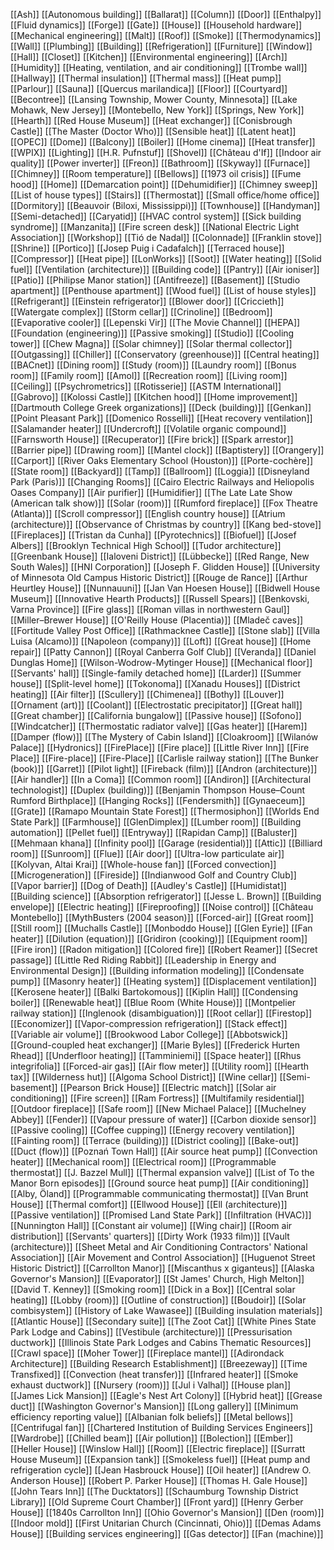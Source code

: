 [[Ash]]
[[Autonomous building]]
[[Ballarat]]
[[Column]]
[[Door]]
[[Enthalpy]]
[[Fluid dynamics]]
[[Forge]]
[[Gate]]
[[House]]
[[Household hardware]]
[[Mechanical engineering]]
[[Malt]]
[[Roof]]
[[Smoke]]
[[Thermodynamics]]
[[Wall]]
[[Plumbing]]
[[Building]]
[[Refrigeration]]
[[Furniture]]
[[Window]]
[[Hall]]
[[Closet]]
[[Kitchen]]
[[Environmental engineering]]
[[Arch]]
[[Humidity]]
[[Heating, ventilation, and air conditioning]]
[[Trombe wall]]
[[Hallway]]
[[Thermal insulation]]
[[Thermal mass]]
[[Heat pump]]
[[Parlour]]
[[Sauna]]
[[Quercus marilandica]]
[[Floor]]
[[Courtyard]]
[[Becontree]]
[[Lansing Township, Mower County, Minnesota]]
[[Lake Mohawk, New Jersey]]
[[Montebello, New York]]
[[Springs, New York]]
[[Hearth]]
[[Red House Museum]]
[[Heat exchanger]]
[[Conisbrough Castle]]
[[The Master (Doctor Who)]]
[[Sensible heat]]
[[Latent heat]]
[[OPEC]]
[[Dome]]
[[Balcony]]
[[Boiler]]
[[Home cinema]]
[[Heat transfer]]
[[WPIX]]
[[Lighting]]
[[H.R. Pufnstuf]]
[[Shovel]]
[[Château d'If]]
[[Indoor air quality]]
[[Power inverter]]
[[Freon]]
[[Bathroom]]
[[Skyway]]
[[Furnace]]
[[Chimney]]
[[Room temperature]]
[[Bellows]]
[[1973 oil crisis]]
[[Fume hood]]
[[Home]]
[[Demarcation point]]
[[Dehumidifier]]
[[Chimney sweep]]
[[List of house types]]
[[Stairs]]
[[Thermostat]]
[[Small office/home office]]
[[Dormitory]]
[[Beauvoir (Biloxi, Mississippi)]]
[[Townhouse]]
[[Handyman]]
[[Semi-detached]]
[[Caryatid]]
[[HVAC control system]]
[[Sick building syndrome]]
[[Manzanita]]
[[Fire screen desk]]
[[National Electric Light Association]]
[[Workshop]]
[[Tió de Nadal]]
[[Colonnade]]
[[Franklin stove]]
[[Shrine]]
[[Portico]]
[[Josep Puig i Cadafalch]]
[[Terraced house]]
[[Compressor]]
[[Heat pipe]]
[[LonWorks]]
[[Soot]]
[[Water heating]]
[[Solid fuel]]
[[Ventilation (architecture)]]
[[Building code]]
[[Pantry]]
[[Air ioniser]]
[[Patio]]
[[Philipse Manor station]]
[[Antifreeze]]
[[Basement]]
[[Studio apartment]]
[[Penthouse apartment]]
[[Wood fuel]]
[[List of house styles]]
[[Refrigerant]]
[[Einstein refrigerator]]
[[Blower door]]
[[Criccieth]]
[[Watergate complex]]
[[Storm cellar]]
[[Crinoline]]
[[Bedroom]]
[[Evaporative cooler]]
[[Lepenski Vir]]
[[The Movie Channel]]
[[HEPA]]
[[Foundation (engineering)]]
[[Passive smoking]]
[[Studio]]
[[Cooling tower]]
[[Chew Magna]]
[[Solar chimney]]
[[Solar thermal collector]]
[[Outgassing]]
[[Chiller]]
[[Conservatory (greenhouse)]]
[[Central heating]]
[[BACnet]]
[[Dining room]]
[[Study (room)]]
[[Laundry room]]
[[Bonus room]]
[[Family room]]
[[Amol]]
[[Recreation room]]
[[Living room]]
[[Ceiling]]
[[Psychrometrics]]
[[Rotisserie]]
[[ASTM International]]
[[Gabrovo]]
[[Kolossi Castle]]
[[Kitchen hood]]
[[Home improvement]]
[[Dartmouth College Greek organizations]]
[[Deck (building)]]
[[Genkan]]
[[Point Pleasant Park]]
[[Domenico Rosselli]]
[[Heat recovery ventilation]]
[[Salamander heater]]
[[Undercroft]]
[[Volatile organic compound]]
[[Farnsworth House]]
[[Recuperator]]
[[Fire brick]]
[[Spark arrestor]]
[[Barrier pipe]]
[[Drawing room]]
[[Mantel clock]]
[[Baptistery]]
[[Orangery]]
[[Carport]]
[[River Oaks Elementary School (Houston)]]
[[Porte-cochère]]
[[State room]]
[[Backyard]]
[[Tamp]]
[[Ballroom]]
[[Loggia]]
[[Disneyland Park (Paris)]]
[[Changing Rooms]]
[[Cairo Electric Railways and Heliopolis Oases Company]]
[[Air purifier]]
[[Humidifier]]
[[The Late Late Show (American talk show)]]
[[Solar (room)]]
[[Rumford fireplace]]
[[Fox Theatre (Atlanta)]]
[[Scroll compressor]]
[[English country house]]
[[Atrium (architecture)]]
[[Observance of Christmas by country]]
[[Kang bed-stove]]
[[Fireplaces]]
[[Tristan da Cunha]]
[[Pyrotechnics]]
[[Biofuel]]
[[Josef Albers]]
[[Brooklyn Technical High School]]
[[Tudor architecture]]
[[Greenbank House]]
[[Ialoveni District]]
[[Lübbecke]]
[[Red Range, New South Wales]]
[[HNI Corporation]]
[[Joseph F. Glidden House]]
[[University of Minnesota Old Campus Historic District]]
[[Rouge de Rance]]
[[Arthur Heurtley House]]
[[Nunnauuni]]
[[Jan Van Hoesen House]]
[[Bidwell House Museum]]
[[Innovative Hearth Products]]
[[Russell Spears]]
[[Benkovski, Varna Province]]
[[Fire glass]]
[[Roman villas in northwestern Gaul]]
[[Miller–Brewer House]]
[[O'Reilly House (Placentia)]]
[[Mladeč caves]]
[[Fortitude Valley Post Office]]
[[Rathmacknee Castle]]
[[Stone slab]]
[[Villa Luisa (Alcamo)]]
[[Napoleon (company)]]
[[Loft]]
[[Great house]]
[[Home repair]]
[[Patty Cannon]]
[[Royal Canberra Golf Club]]
[[Veranda]]
[[Daniel Dunglas Home]]
[[Wilson-Wodrow-Mytinger House]]
[[Mechanical floor]]
[[Servants' hall]]
[[Single-family detached home]]
[[Larder]]
[[Summer house]]
[[Split-level home]]
[[Tokonoma]]
[[Xanadu Houses]]
[[District heating]]
[[Air filter]]
[[Scullery]]
[[Chimenea]]
[[Bothy]]
[[Louver]]
[[Ornament (art)]]
[[Coolant]]
[[Electrostatic precipitator]]
[[Great hall]]
[[Great chamber]]
[[California bungalow]]
[[Passive house]]
[[Sofono]]
[[Windcatcher]]
[[Thermostatic radiator valve]]
[[Gas heater]]
[[Harem]]
[[Damper (flow)]]
[[The Mystery of Cabin Island]]
[[Cloakroom]]
[[Wilanów Palace]]
[[Hydronics]]
[[FirePlace]]
[[Fire place]]
[[Little River Inn]]
[[Fire Place]]
[[Fire-place]]
[[Fire-Place]]
[[Carlisle railway station]]
[[The Bunker (book)]]
[[Garret]]
[[Pilot light]]
[[Fireback (film)]]
[[Andron (architecture)]]
[[Air handler]]
[[In a Coma]]
[[Common room]]
[[Andiron]]
[[Architectural technologist]]
[[Duplex (building)]]
[[Benjamin Thompson House–Count Rumford Birthplace]]
[[Hanging Rocks]]
[[Fendersmith]]
[[Gynaeceum]]
[[Grate]]
[[Ramapo Mountain State Forest]]
[[Thermosiphon]]
[[Worlds End State Park]]
[[Farmhouse]]
[[GlenDimplex]]
[[Lumber room]]
[[Building automation]]
[[Pellet fuel]]
[[Entryway]]
[[Rapidan Camp]]
[[Baluster]]
[[Mehmaan khana]]
[[Infinity pool]]
[[Garage (residential)]]
[[Attic]]
[[Billiard room]]
[[Sunroom]]
[[Flue]]
[[Air door]]
[[Ultra-low particulate air]]
[[Kolyvan, Altai Krai]]
[[Whole-house fan]]
[[Forced convection]]
[[Microgeneration]]
[[Fireside]]
[[Indianwood Golf and Country Club]]
[[Vapor barrier]]
[[Dog of Death]]
[[Audley's Castle]]
[[Humidistat]]
[[Building science]]
[[Absorption refrigerator]]
[[Jesse L. Brown]]
[[Building envelope]]
[[Electric heating]]
[[Fireproofing]]
[[Noise control]]
[[Château Montebello]]
[[MythBusters (2004 season)]]
[[Forced-air]]
[[Great room]]
[[Still room]]
[[Muchalls Castle]]
[[Monboddo House]]
[[Glen Eyrie]]
[[Fan heater]]
[[Dilution (equation)]]
[[Gridiron (cooking)]]
[[Equipment room]]
[[Fire iron]]
[[Radon mitigation]]
[[Colored fire]]
[[Robert Reamer]]
[[Secret passage]]
[[Little Red Riding Rabbit]]
[[Leadership in Energy and Environmental Design]]
[[Building information modeling]]
[[Condensate pump]]
[[Masonry heater]]
[[Heating system]]
[[Displacement ventilation]]
[[Kerosene heater]]
[[Balki Bartokomous]]
[[Kiplin Hall]]
[[Condensing boiler]]
[[Renewable heat]]
[[Blue Room (White House)]]
[[Montpelier railway station]]
[[Inglenook (disambiguation)]]
[[Root cellar]]
[[Firestop]]
[[Economizer]]
[[Vapor-compression refrigeration]]
[[Stack effect]]
[[Variable air volume]]
[[Brookwood Labor College]]
[[Abbotswick]]
[[Ground-coupled heat exchanger]]
[[Marie Byles]]
[[Frederick Hurten Rhead]]
[[Underfloor heating]]
[[Tamminiemi]]
[[Space heater]]
[[Rhus integrifolia]]
[[Forced-air gas]]
[[Air flow meter]]
[[Utility room]]
[[Hearth tax]]
[[Wilderness hut]]
[[Algoma School District]]
[[Wine cellar]]
[[Semi-basement]]
[[Pearson Brick House]]
[[Electric match]]
[[Solar air conditioning]]
[[Fire screen]]
[[Ram Fortress]]
[[Multifamily residential]]
[[Outdoor fireplace]]
[[Safe room]]
[[New Michael Palace]]
[[Muchelney Abbey]]
[[Fender]]
[[Vapour pressure of water]]
[[Carbon dioxide sensor]]
[[Passive cooling]]
[[Coffee cupping]]
[[Energy recovery ventilation]]
[[Fainting room]]
[[Terrace (building)]]
[[District cooling]]
[[Bake-out]]
[[Duct (flow)]]
[[Poznań Town Hall]]
[[Air source heat pump]]
[[Convection heater]]
[[Mechanical room]]
[[Electrical room]]
[[Programmable thermostat]]
[[J. Bazzel Mull]]
[[Thermal expansion valve]]
[[List of To the Manor Born episodes]]
[[Ground source heat pump]]
[[Air conditioning]]
[[Alby, Öland]]
[[Programmable communicating thermostat]]
[[Van Brunt House]]
[[Thermal comfort]]
[[Ellwood House]]
[[Ell (architecture)]]
[[Passive ventilation]]
[[Promised Land State Park]]
[[Infiltration (HVAC)]]
[[Nunnington Hall]]
[[Constant air volume]]
[[Wing chair]]
[[Room air distribution]]
[[Servants' quarters]]
[[Dirty Work (1933 film)]]
[[Vault (architecture)]]
[[Sheet Metal and Air Conditioning Contractors' National Association]]
[[Air Movement and Control Association]]
[[Huguenot Street Historic District]]
[[Carrollton Manor]]
[[Miscanthus x giganteus]]
[[Alaska Governor's Mansion]]
[[Evaporator]]
[[St James' Church, High Melton]]
[[David T. Kenney]]
[[Smoking room]]
[[Dick in a Box]]
[[Central solar heating]]
[[Lobby (room)]]
[[Outline of construction]]
[[Boudoir]]
[[Solar combisystem]]
[[History of Lake Wawasee]]
[[Building insulation materials]]
[[Atlantic House]]
[[Secondary suite]]
[[The Zoot Cat]]
[[White Pines State Park Lodge and Cabins]]
[[Vestibule (architecture)]]
[[Pressurisation ductwork]]
[[Illinois State Park Lodges and Cabins Thematic Resources]]
[[Crawl space]]
[[Moher Tower]]
[[Fireplace mantel]]
[[Adirondack Architecture]]
[[Building Research Establishment]]
[[Breezeway]]
[[Time Transfixed]]
[[Convection (heat transfer)]]
[[Infrared heater]]
[[Smoke exhaust ductwork]]
[[Nursery (room)]]
[[Jul i Valhal]]
[[House plan]]
[[James Lick Mansion]]
[[Eagle's Nest Art Colony]]
[[Hybrid heat]]
[[Grease duct]]
[[Washington Governor's Mansion]]
[[Long gallery]]
[[Minimum efficiency reporting value]]
[[Albanian folk beliefs]]
[[Metal bellows]]
[[Centrifugal fan]]
[[Chartered Institution of Building Services Engineers]]
[[Wardrobe]]
[[Chilled beam]]
[[Air pollution]]
[[Bolection]]
[[Ember]]
[[Heller House]]
[[Winslow Hall]]
[[Room]]
[[Electric fireplace]]
[[Surratt House Museum]]
[[Expansion tank]]
[[Smokeless fuel]]
[[Heat pump and refrigeration cycle]]
[[Jean Hasbrouck House]]
[[Oil heater]]
[[Andrew O. Anderson House]]
[[Robert P. Parker House]]
[[Thomas H. Gale House]]
[[John Tears Inn]]
[[The Ducktators]]
[[Schaumburg Township District Library]]
[[Old Supreme Court Chamber]]
[[Front yard]]
[[Henry Gerber House]]
[[1840s Carrollton Inn]]
[[Ohio Governor's Mansion]]
[[Den (room)]]
[[Indoor mold]]
[[First Unitarian Church (Cincinnati, Ohio)]]
[[Demas Adams House]]
[[Building services engineering]]
[[Gas detector]]
[[Fan (machine)]]
